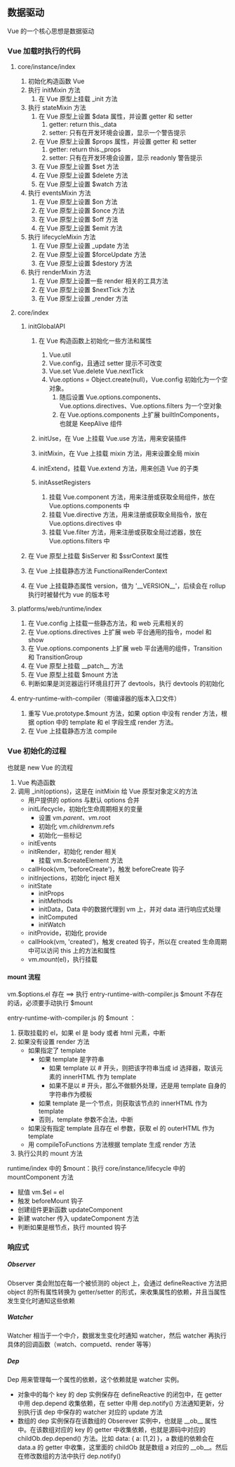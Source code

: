 ## 数据驱动
Vue 的一个核心思想是数据驱动

### Vue 加载时执行的代码

1. core/instance/index

   1. 初始化构造函数 Vue
   2. 执行 initMixin 方法
      1. 在 Vue 原型上挂载 _init 方法
   3. 执行 stateMixin 方法
      1. 在 Vue 原型上设置 $data 属性，并设置 getter 和 setter
         1. getter:  return this._data
         2. setter: 只有在开发环境会设置，显示一个警告提示
      2. 在 Vue 原型上设置 $props 属性，并设置 getter 和 setter
         1. getter: return this._props
         2. setter: 只有在开发环境会设置，显示 readonly 警告提示
      3. 在 Vue 原型上设置 $set 方法
      4. 在 Vue 原型上设置 $delete 方法
      5. 在 Vue 原型上设置 $watch 方法
   4. 执行 eventsMixin 方法
      1. 在 Vue 原型上设置 $on 方法
      2. 在 Vue 原型上设置 $once 方法
      3. 在 Vue 原型上设置 $off 方法
      4. 在 Vue 原型上设置 $emit 方法
   5. 执行 lifecycleMixin 方法
      1. 在 Vue 原型上设置 _update 方法
      2. 在 Vue 原型上设置 $forceUpdate 方法
      3. 在 Vue 原型上设置 $destory 方法
   6. 执行 renderMixin 方法
      1. 在 Vue 原型上设置一些 render 相关的工具方法
      2. 在 Vue 原型上设置 $nextTick 方法
      3. 在 Vue 原型上设置 _render 方法

2. core/index

   1. initGlobalAPI

      1. 在 Vue 构造函数上初始化一些方法和属性
         1. Vue.util
         2. Vue.config，且通过 setter 提示不可改变
         3. Vue.set Vue.delete Vue.nextTick
         4. Vue.options = Object.create(null)，Vue.config 初始化为一个空对象。
            1. 随后设置 Vue.options.components、Vue.options.directives、Vue.options.filters 为一个空对象
            2. 在 Vue.options.components 上扩展 builtInComponents，也就是 KeepAlive 组件
      2. initUse，在 Vue 上挂载 Vue.use 方法，用来安装插件

      3. initMixin，在 Vue 上挂载 mixin 方法，用来设置全局 mixin

      4. initExtend，挂载 Vue.extend 方法，用来创造 Vue 的子类

      5. initAssetRegisters

         1. 挂载 Vue.component 方法，用来注册或获取全局组件，放在 Vue.options.components 中
         2. 挂载 Vue.directive 方法，用来注册或获取全局指令，放在 Vue.options.directives 中
         3. 挂载 Vue.filter 方法，用来注册或获取全局过滤器，放在 Vue.options.filters 中

   2. 在 Vue 原型上挂载 $isServer 和 $ssrContext 属性

   3. 在 Vue 上挂载静态方法 FunctionalRenderContext

   4. 在 Vue 上挂载静态属性 version，值为 '\_\_VERSION\_\_'，后续会在 rollup 执行时被替代为 vue 的版本号

3. platforms/web/runtime/index

   1. 在 Vue.config 上挂载一些静态方法，和 web 元素相关的
   2. 在 Vue.options.directives 上扩展 web 平台通用的指令，model 和 show
   3. 在 Vue.options.components 上扩展 web 平台通用的组件，Transition 和 TransitionGroup
   4. 在 Vue 原型上挂载 \_\_patch\_\_ 方法
   5. 在 Vue 原型上挂载 $mount 方法
   6. 判断如果是浏览器运行环境且打开了 devtools，执行 devtools 的初始化

4. entry-runtime-with-compiler（带编译器的版本入口文件）

   1. 重写 Vue.prototype.$mount 方法，如果 option 中没有 render 方法，根据 option 中的 template 和 el 字段生成 render 方法。
   2. 在 Vue 上挂载静态方法 compile



### Vue 初始化的过程

也就是 new Vue 的流程

1. Vue 构造函数
2. 调用 _init(options)，这是在 initMixin 给 Vue 原型对象定义的方法
   - 用户提供的 options 与默认 options 合并
   - initLifecycle，初始化生命周期相关的变量
     - 设置 vm.$parent、vm.$root
     - 初始化 vm.$children vm.$refs
     - 初始化一些标记
   - initEvents
   - initRender，初始化 render 相关
     - 挂载 vm.$createElement 方法
   - callHook(vm, 'beforeCreate')，触发 beforeCreate 钩子
   - initInjections，初始化 inject 相关
   - initState
     - initProps
     - initMethods
     - initData，Data 中的数据代理到 vm 上，并对 data 进行响应式处理
     - initComputed
     - initWatch
   - initProvide，初始化 provide
   - callHook(vm, 'created')，触发 created 钩子，所以在 created 生命周期中可以访问 this 上的方法和属性
   - vm.$mount($el)，执行挂载

#### mount 流程

vm.$options.el 存在 ==> 执行 entry-runtime-with-compiler.js $mount
不存在的话，必须要手动执行 $mount

entry-runtime-with-compiler.js 的 $mount ：

1. 获取挂载的 el，如果 el 是 body 或者 html 元素，中断
2. 如果没有设置 render 方法
   - 如果指定了 template
      - 如果 template 是字符串
         - 如果 template 以 # 开头，则把该字符串当成 id 选择器，取该元素的 innerHTML 作为 template
         - 如果不是以 # 开头，那么不做额外处理，还是用 template 自身的字符串作为模板
      - 如果 template 是一个节点，则获取该节点的 innerHTML 作为 template
      - 否则，template 参数不合法，中断
   - 如果没有指定 template 且存在 el 参数，获取 el 的 outerHTML 作为 template
   - 用 compileToFunctions 方法根据 template 生成 render 方法
3. 执行公共的 mount 方法

runtime/index 中的 $mount：执行 core/instance/lifecycle 中的 mountComponent 方法

- 赋值 vm.$el = el
- 触发 beforeMount 钩子
- 创建组件更新函数 updateComponent
- 新建 watcher 传入 updateComponent 方法
- 判断如果是根节点，执行 mounted 钩子

### 响应式
##### Observer 
Observer 类会附加在每一个被侦测的 object 上，会通过 defineReactive 方法把 object 的所有属性转换为 getter/setter 的形式，来收集属性的依赖，并且当属性发生变化时通知这些依赖
##### Watcher
Watcher 相当于一个中介，数据发生变化时通知 watcher，然后 watcher 再执行具体的回调函数（watch、compuetd、render 等等）
##### Dep
Dep 用来管理每一个属性的依赖，这个依赖就是 watcher 实例。
- 对象中的每个 key 的 dep 实例保存在 defineReactive 的闭包中，在 getter 中用 dep.depend 收集依赖，在 setter 中用 dep.notify() 方法通知更新，分别执行该 dep 中保存的 watcher 对应的 update 方法
- 数组的 dep 实例保存在该数组的 Obserever 实例中，也就是 \_\_ob\_\_ 属性中。在该数组对应的 key 的 getter 中收集依赖，也就是源码中对应的 childOb.dep.depend() 方法。比如 data: { a: [1,2] }，a 数组的依赖会在 data.a 的 getter 中收集，这里面的 childOb 就是数组 a 对应的 \_\_ob\_\_。然后在修改数组的方法中执行 dep.notify()

